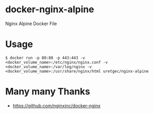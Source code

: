# docker-nginx-alpine
Nginx Alpine Docker File

# Usage
```
$ docker run -p 80:80 -p 443:443 -v <docker_volume_name>:/etc/nginx/nginx.conf -v <docker_volume_name>:/var/log/nginx -v <docker_volume_name>:/usr/share/nginx/html uretgec/nginx-alpine
```

# Many many Thanks
- https://github.com/nginxinc/docker-nginx
